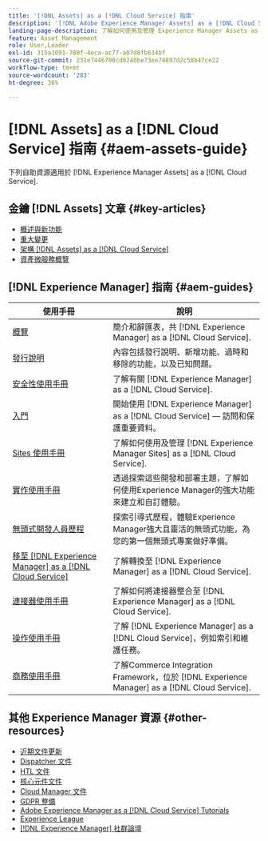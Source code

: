 ```yaml
---
title: '[!DNL Assets] as a [!DNL Cloud Service] 指南'
description: '[!DNL Adobe Experience Manager Assets] as a [!DNL Cloud Service] 自助資源與檔案連結'
landing-page-description: 了解如何使用及管理 Experience Manager Assets as a Cloud Service。
feature: Asset Management
role: User,Leader
exl-id: 315a1091-780f-4eca-ac77-a07d8fb634bf
source-git-commit: 231e7446708cd0240be73ee74897d2c58b47ce22
workflow-type: tm+mt
source-wordcount: '283'
ht-degree: 36%

---
```


# [!DNL Assets] as a [!DNL Cloud Service] 指南 {#aem-assets-guide}

下列自助資源適用於 [!DNL Experience Manager Assets] as a [!DNL Cloud Service].

## 金鑰 [!DNL Assets] 文章 {#key-articles}

* [概述與新功能](overview.md)
* [重大變更](/help/assets/assets-cloud-changes.md)
* [架構 [!DNL Assets] as a [!DNL Cloud Service]](architecture.md)
* [資產微服務概覽](/help/assets/asset-microservices-overview.md)

## [!DNL Experience Manager] 指南 {#aem-guides}

| 使用手冊 | 說明 |
|---|---|
| [概覽](/help/overview/home.md) | 簡介和辭匯表，共 [!DNL Experience Manager] as a [!DNL Cloud Service]. |
| [發行說明](/help/release-notes/home.md) | 內容包括發行說明、新增功能、過時和移除的功能，以及已知問題。 |
| [安全性使用手冊](/help/security/home.md) | 了解有關 [!DNL Experience Manager] as a [!DNL Cloud Service]. |
| [入門](/help/onboarding/home.md) | 開始使用 [!DNL Experience Manager] as a [!DNL Cloud Service]  — 訪問和保護重要資料。 |
| [Sites 使用手冊](/help/sites-cloud/home.md) | 了解如何使用及管理 [!DNL Experience Manager Sites] as a [!DNL Cloud Service]. |
| [實作使用手冊](/help/implementing/home.md) | 透過探索這些開發和部署主題，了解如何使用Experience Manager的強大功能來建立和自訂體驗。 |
| [無頭式開發人員歷程](/help/journey-headless/developer/overview.md) | 探索引導式歷程，體驗Experience Manager強大且靈活的無頭式功能，為您的第一個無頭式專案做好準備。 |
| [移至 [!DNL Experience Manager] as a [!DNL Cloud Service]](/help/move-to-cloud-service/home.md) | 了解轉換至 [!DNL Experience Manager] as a [!DNL Cloud Service]. |
| [連接器使用手冊](/help/connectors/home.md) | 了解如何將連接器整合至 [!DNL Experience Manager] as a [!DNL Cloud Service]. |
| [操作使用手冊](/help/operations/home.md) | 了解 [!DNL Experience Manager] as a [!DNL Cloud Service]，例如索引和維護任務。 |
| [商務使用手冊](/help/commerce-cloud/home.md) | 了解Commerce Integration Framework，位於 [!DNL Experience Manager] as a [!DNL Cloud Service]. |

## 其他 Experience Manager 資源 {#other-resources}

* [近期文件更新](https://experienceleague.adobe.com/docs/experience-manager-release-information/aem-release-updates/doc-updates/documentation-updates.html#aem-as-a-cloud-service)
* [Dispatcher 文件](/help/implementing/dispatcher/overview.md)
* [HTL 文件](https://experienceleague.adobe.com/docs/experience-manager-htl/using/overview.html?lang=zh-Hant)
* [核心元件文件](https://experienceleague.adobe.com/docs/experience-manager-core-components/using/introduction.html?lang=zh-Hant)
* [Cloud Manager 文件](https://experienceleague.adobe.com/docs/experience-manager-cloud-manager/using/introduction-to-cloud-manager.html?lang=zh-Hant)
* [GDPR 整備](/help/compliance/data-privacy-and-protection-readiness/aem-readiness.md)
* [Adobe Experience Manager as a [!DNL Cloud Service] Tutorials](https://experienceleague.adobe.com/docs/experience-manager-learn/cloud-service/overview.html)
* [Experience League](https://experienceleague.adobe.com/?promoid=K42KVXHD&amp;mv=other#recommended/solutions/experience-manager)
* [[!DNL Experience Manager] 社群論壇](https://experienceleaguecommunities.adobe.com/t5/adobe-experience-manager/ct-p/adobe-experience-manager-community)
